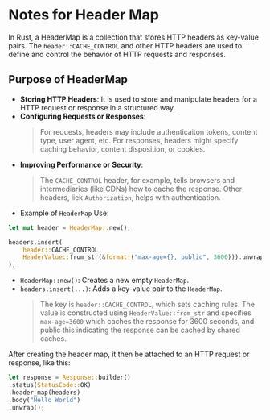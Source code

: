 # Notes for Header Map

In Rust, a HeaderMap is a collection that stores HTTP headers as key-value pairs. The `header::CACHE_CONTROL` and other HTTP headers are used to define and control the behavior of HTTP requests and responses.

## Purpose of HeaderMap

- **Storing HTTP Headers**: It is used to store and manipulate headers for a HTTP request or response in a structured way.
- **Configuring Requests or Responses**:
  > For requests, headers may include authenticaiton tokens, content type, user agent, etc.
  > For responses, headers might specify caching behavior, content disposition, or cookies.
- **Improving Performance or Security**:
  > The `CACHE_CONTROL` header, for example, tells browsers and intermediaries (like CDNs) how to cache the response.
  > Other headers, liek `Authorization`, helps with authentication.

* Example of `HeaderMap` Use:

```rust
let mut header = HeaderMap::new();

headers.insert(
    header::CACHE_CONTROL,
    HeaderValue::from_str(&format!("max-age={}, public", 3600))).unwrap(),
);
```

- `HeaderMap::new()`: Creates a new empty `HeaderMap`.
- `headers.insert(...)`: Adds a key-value pair to the `HeaderMap`.
  > The key is `header::CACHE_CONTROL`, which sets caching rules.
  > The value is constructed using `HeaderValue::from_str` and specifies `max-age=3600` which caches the response for 3600 seconds, and public this indicating the response can be cached by shared caches.

After creating the header map, it then be attached to an HTTP request or response, like this:

```rust
let response = Response::builder()
.status(StatusCode::OK)
.header_map(headers)
.body("Hello World")
.unwrap();
```
